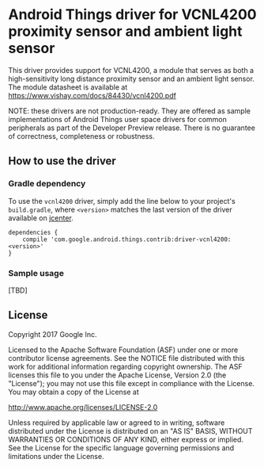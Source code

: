 Android Things driver for VCNL4200 proximity sensor and ambient light sensor
===================================

This driver provides support for VCNL4200, a module that serves as both a high-sensitivity
long distance proximity sensor and an ambient light sensor. The module datasheet
is available at https://www.vishay.com/docs/84430/vcnl4200.pdf

NOTE: these drivers are not production-ready. They are offered as sample
implementations of Android Things user space drivers for common peripherals
as part of the Developer Preview release. There is no guarantee
of correctness, completeness or robustness.

How to use the driver
---------------------

### Gradle dependency

To use the `vcnl4200` driver, simply add the line below to your project's `build.gradle`,
where `<version>` matches the last version of the driver available on [jcenter][jcenter].

```
dependencies {
    compile 'com.google.android.things.contrib:driver-vcnl4200:<version>'
}
```

### Sample usage

[TBD]


License
-------

Copyright 2017 Google Inc.

Licensed to the Apache Software Foundation (ASF) under one or more contributor
license agreements.  See the NOTICE file distributed with this work for
additional information regarding copyright ownership.  The ASF licenses this
file to you under the Apache License, Version 2.0 (the "License"); you may not
use this file except in compliance with the License.  You may obtain a copy of
the License at

  http://www.apache.org/licenses/LICENSE-2.0

Unless required by applicable law or agreed to in writing, software
distributed under the License is distributed on an "AS IS" BASIS, WITHOUT
WARRANTIES OR CONDITIONS OF ANY KIND, either express or implied.  See the
License for the specific language governing permissions and limitations under
the License.

[product]: https://www.adafruit.com/product/2348
[jcenter]: https://bintray.com/google/androidthings/contrib-driver-vcnl4200/_latestVersion
